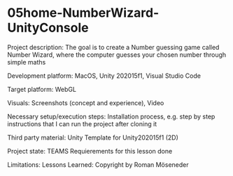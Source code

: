 # 05home-NumberWizard-UnityConsole

Project description:
The goal is to create a Number guessing game called Number Wizard, where the computer guesses your chosen number through simple maths

Development platform:
MacOS, Unity 202015f1, Visual Studio Code

Target platform:
WebGL

Visuals:
Screenshots (concept and experience), Video

Necessary setup/execution steps:
Installation process, e.g. step by step instructions that I can run the project after cloning it

Third party material:
Unity Template for Unity202015f1 (2D)

Project state:
TEAMS Requierements for this lesson done

Limitations:
Lessons Learned:
Copyright by Roman Möseneder

